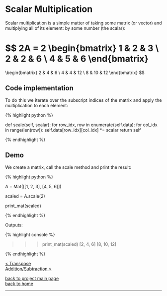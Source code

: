# Scalar Multiplication
<div style="text-align: justify">
<p>Scalar multiplication is a simple matter of taking some matrix (or vector) and
multiplying all of its element: by some number (the scalar):</p>
</div>

$$
2A = 2
  \begin{bmatrix}
    1 & 2 & 3 \\
    2 & 2 & 6 \\
    4 & 5 & 6
  \end{bmatrix}
  =
  \begin{bmatrix}
    2 & 4 & 6 \\
    4 & 4 & 12 \\
    8 & 10 & 12
  \end{bmatrix}
$$

## Code implementation
<div style="text-align: justify">
<p>To do this we iterate over the subscript indices of the matrix and apply the
multiplication to each element:</p>
</div>

{% highlight python %}

def scale(self, scalar):
    for row_idx, row in enumerate(self.data):
        for col_idx in range(len(row)):
            self.data[row_idx][col_idx] *= scalar
    return self

{% endhighlight %}

## Demo

<div style="text-align: justify">
<p>We create a matrix, call the scale method and print the result:</p>
</div>

{% highlight python %}

A = Mat([[1, 2, 3],
         [4, 5, 6]])

scaled = A.scale(2)

print_mat(scaled)

{% endhighlight %}

Outputs:

{% highlight console %}

>>> print_mat(scaled)
[2, 4, 6]
[8, 10, 12]

{% endhighlight %}

[< Transpose](./transpose.md)\
[Addition/Subtraction >](./addition_subtraction.md)

[back to project main page](./numpy_from_scratch.md)\
[back to home](../index.md)

---
<script src="https://utteranc.es/client.js"
        repo="Matt-A-Bennett/Matt-A-Bennett.github.io"
        issue-term="https://matt-a-bennett.github.io/numpy_from_scratch/scalar_multiplication.html"
        theme="github-light"
        crossorigin="anonymous"
        async>
</script>

